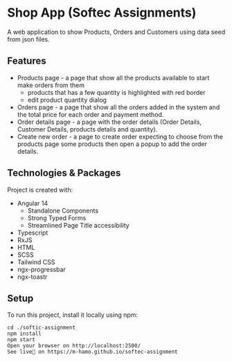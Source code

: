 # Shop App (Softec Assignments)

A web application to show Products, Orders and Customers using data seed from json files.

## Features

- Products page - a page that show all the products available to start make orders from them
  - products that has a few quantity is highlighted with red border
  - edit product quantity dialog
- Orders page - a page that show all the orders added in the system and the total price for each
  order and payment method.
- Order details page - a page with the order details (Order Details, Customer Details, products
  details and quantity).
- Create new order - a page to create order expecting to choose from the products page some products
  then open a popup to add the order details.

## Technologies & Packages

Project is created with:

- Angular 14
  - Standalone Components
  - Strong Typed Forms
  - Streamlined Page Title accessibility
- Typescript
- RxJS
- HTML
- SCSS
- Tailwind CSS
- ngx-progressbar
- ngx-toastr

## Setup

To run this project, install it locally using npm:

```pwsh
cd ./softic-assignment
npm install
npm start
Open your browser on http://localhost:2500/
See live🚀 on https://m-hamo.github.io/softec-assignment
```
